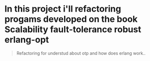# In this project i'll refactoring progams developed on the book Scalability fault-tolerance robust erlang-opt

> Refactoring for understud about otp and how does erlang work..
